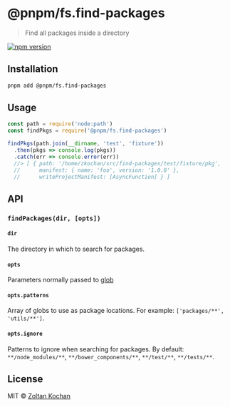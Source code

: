 # @pnpm/fs.find-packages

> Find all packages inside a directory

<!--@shields('npm')-->
[![npm version](https://img.shields.io/npm/v/@pnpm/fs.find-packages.svg)](https://www.npmjs.com/package/@pnpm/fs.find-packages)
<!--/@-->

## Installation

```sh
pnpm add @pnpm/fs.find-packages
```

## Usage

```js
const path = require('node:path')
const findPkgs = require('@pnpm/fs.find-packages')

findPkgs(path.join(__dirname, 'test', 'fixture'))
  .then(pkgs => console.log(pkgs))
  .catch(err => console.error(err))
  //> [ { path: '/home/zkochan/src/find-packages/test/fixture/pkg',
  //      manifest: { name: 'foo', version: '1.0.0' },
  //      writeProjectManifest: [AsyncFunction] } ]
```

## API

### `findPackages(dir, [opts])`

#### `dir`

The directory in which to search for packages.

#### `opts`

Parameters normally passed to [glob](https://www.npmjs.com/package/glob)

#### `opts.patterns`

Array of globs to use as package locations. For example: `['packages/**', 'utils/**']`.

#### `opts.ignore`

Patterns to ignore when searching for packages. By default: `**/node_modules/**`, `**/bower_components/**`, `**/test/**`, `**/tests/**`.

## License

MIT © [Zoltan Kochan](https://www.kochan.io)
